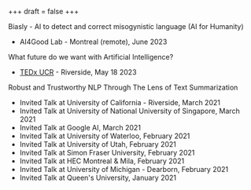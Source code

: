 +++
draft = false
+++

Biasly - AI to detect and correct misogynistic language (AI for Humanity)
- AI4Good Lab - Montreal (remote), June 2023

What future do we want with Artificial Intelligence?
- [TEDx UCR](https://www.tedxucr.org/) - Riverside, May 18 2023

Robust and Trustworthy NLP Through The Lens of Text Summarization 
- Invited Talk at University of California - Riverside, March 2021
- Invited Talk at University of National University of Singapore, March 2021
- Invited Talk at Google AI, March 2021
- Invited Talk at University of Waterloo, February 2021
- Invited Talk at University of Utah, February 2021
- Invited Talk at Simon Fraser University, February 2021
- Invited Talk at HEC Montreal & Mila, February 2021
- Invited Talk at University of Michigan - Dearborn, February 2021
- Invited Talk at Queen's University, January 2021
